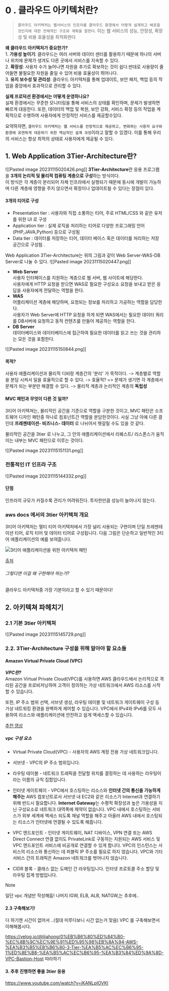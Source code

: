 
# 0 . 클라우드 아키텍처란?

> `클라우드 아키텍처는 웹서비스의 인프라를 클라우드 환경에서 어떻게 설계하고 배포할 것인지에 대한 전체적인 구조와 계획을 말한다`. 이는 웹 서비스의 성능, 안정성, 확장성 및 비용 효율성을 최적화한다

**왜 클라우드 아키텍처가 중요한가?**  
1. **가용성 높이기**: 클라우드는 여러 서버와 데이터 센터를 활용하기 때문에 하나의 서버나 위치에 문제가 생겨도 다른 곳에서 서비스를 지속할 수 있다.  
2. **확장성**: 사용자 수가 늘어나면 자원을 추가로 확보하는 것이 쉽다.반대로 사용량이 줄어들면 불필요한 자원을 줄일 수 있어 비용 효율성이 뛰어나다.  
3. **유지 보수성 및 관리성**: 클라우드 아키텍처를 통해 업데이트, 보안 패치, 백업 등의 작업을 중앙에서 효과적으로 관리할 수 있다.

**실제 프로덕션 환경에서는 어떻게 운영하나요?**  
실제 환경에서는 꾸준한 모니터링을 통해 서비스의 상태를 확인하며, 문제가 발생하면 빠르게 대응한다. 또한, 데이터의 백업 및 복원, 보안 강화, 서비스 확장 등의 작업을 계획적으로 수행하여 사용자에게 안정적인 서비스를 제공할수있다.

요약하자면, `클라우드 아키텍처는 웹 서비스를 안정적으로 제공하고, 변화하는 사용자 요구와 환경에 유연하게 대응하기 위한 핵심적인 설계 과정`이라고 말할 수 있겠다. 이를 통해 우리의 서비스는 항상 최적의 상태로 사용자에게 제공될 수 있다.



## 1. Web Application 3Tier-Architecture란?
![[Pasted image 20231115020426.png]]
**3Tier-Architecture**란 응용 프로그램을 **3개의 논리적 및 물리적 컴퓨팅 계층으로 구성**하는 방식이다.  
이 방식은 각 계층이 분리되어 자체 인프라에서 실행되기 때문에 동시에 개발이 가능하며 다른 계층에 영향을 주지 않으면서 확장이나 업데이트될 수 있다는 장점이 있다.


#### 3개의 티어로 구성
- Presentation tier : 사용자와 직접 소통하는 티어, 주로 HTML/CSS 와 같은 유저를 위한 UI 로 구성
- Application tier : 실제 로직을 처리하는 티어로 다양한 프로그래밍 언어(PHP,JAVA,Python) 등으로 구성됨 
- Data tier : 데이터를 저장하는 티어, 데이터 베이스 혹은 데이터를 처리하는 저장 공간으로 구성됨 .

Web Application 3Tier-Architecture는 위의 그림과 같이 Web Server-WAS-DB Server로 나눌 수 있다.
![[Pasted image 20231115020447.png]]

- **Web Server**  
    사용자 인터페이스를 지원하는 계층으로 웹 서버, 웹 사이트에 해당한다.  
    사용자에게 HTTP 요청을 받으면 WAS로 필요한 구성요소 요청을 보내고 받은 응답을 사용자에게 전달하는 역할을 한다.
- **WAS**  
    어플리케이션 계층에 해당하며, 요청되는 정보를 처리하고 가공하는 역할을 담당한다.  
    사용자가 Web Server에 HTTP 요청을 하게 되면 WAS에서는 필요한 데이터 쿼리를 DB서버에 요청하고 동적 컨텐츠를 만들어 제공하는 역할을 한다.
- **DB Server**  
    데이터베이스와 데이터베이스에 접근하여 필요한 데이터를 읽고 쓰는 것을 관리하는 모든 것을 포함한다.

![[Pasted image 20231115150844.png]]

#### 목적?
사용자 애플리케이션과 물리적 디비랑 계층간의 '분리' 가 목적이다.
-> 계층별로 역할을 분담 시켜서 일을 효율적으로 할 수 있다.
-> 효율적? => 문제가 생기면 각 계층에서 문제가 되는 부분만 해결할 수 있다.
-> 물리적 계층과 논리적인 계층의 **독립성**

#### MVC 패턴과 무엇이 다른 것 일까? 
3티어 아키텍쳐는, 물리적인 공간을 기준으로 역할을 구분한 것이고,
MVC 패턴은 소프트웨어 디자인 패턴중 하나로 컴포넌트간 역할을 분담한것이다. 사실 그냥 아예 다른 결인데 **프레젠테이션- 비즈니스- 데이터** 로 나뉘어서 헷갈릴 수도 있을 것 같다.

물리적인 공간을 3tier 로 나누고, 그 안의 애플리케이션에서 리퀘스트/ 리스폰스가 움직이는 내부는 MVC 패턴으로 이루는 것이다.

![[Pasted image 20231115151131.png]]

### 전통적인 IT 인프라 구조
![[Pasted image 20231115144332.png]]

#### 단점
인프라의 규모가 커질수록 관리가 어려워진다.
투자한만큼 성능이 늘어나지 않는다. 

### aws docs 에서의 3tier 아키텍쳐 개요
3티어 아키텍처는 멀티 티어 아키텍처에서 가장 널리 사용되는 구현이며 단일 프레젠테이션 티어, 로직 티어 및 데이터 티어로 구성됩니다. 다음 그림은 단순하고 일반적인 3티어 애플리케이션의 예를 보여줍니다.

![3티어 애플리케이션을 위한 아키텍처 패턴](https://docs.aws.amazon.com/ko_kr/whitepapers/latest/serverless-multi-tier-architectures-api-gateway-lambda/images/image2.png)

[출처](https://docs.aws.amazon.com/ko_kr/whitepapers/latest/serverless-multi-tier-architectures-api-gateway-lambda/three-tier-architecture-overview.html)


###### 그렇다면 이걸 왜 구현해야 하는가?
클라우드 아키텍처중 가장 기본이라고 할 수 있기 때문이다!




## 2. 아키텍쳐 파헤치기 

### 2.1  기본 3tier 아키텍쳐 
![[Pasted image 20231115145729.png]]


### 2.2. 3Tier-Architecture 구성을 위해 알아야 할 요소들 
#### **Amazon Virtual Private Cloud (VPC)**

**_VPC란?_**    
Amazon Virtual Private Cloud(VPC)를 사용하면 AWS 클라우드에서 논리적으로 격리된 공간을 프로비저닝하여 고객이 정의하는 가상 네트워크에서 AWS 리소스를 시작할 수 있습니다.

또한, IP 주소 범위 선택, 서브넷 생성, 라우팅 테이블 및 네트워크 게이트웨이 구성 등 가상 네트워킹 환경을 완벽하게 제어할 수 있습니다. VPC에서 IPv4와 IPv6를 모두 사용하여 리소스와 애플리케이션에 안전하고 쉽게 액세스할 수 있습니다.

[추천 영상](https://www.youtube.com/watch?v=R1UWYQYTPKo)


##### vpc 구성 요소 
- Virtual Private Cloud(VPC) - 사용자의 AWS 계정 전용 가상 네트워크입니다.
    
- 서브넷 - VPC의 IP 주소 범위입니다.
    
- 라우팅 테이블 - 네트워크 트래픽을 전달할 위치를 결정하는 데 사용하는 라우팅이라는 이름의 규칙 집합입니다.
    
- 인터넷 게이트웨이 - VPC에서 호스팅하는 리소스와 **인터넷 간의 통신을 가능하게 해주는** AWS 컴포넌트로서 서브넷 내 EC2와 같은 리소스가 Internet과 연결하기 위해 반드시 필요합니다. **Internet Gateway**는 수평적 확장성과 높은 가용성을 지닌 구성요소로 네트워크 대역폭에 제약이 없습니다. VPC 내에서 호스팅하는 서비스가 외부 세계에 액세스 되도록 채널 역할을 해주고 아울러 AWS 내에서 호스팅되는 리소스가 인터넷에 연결될 수 있도록 해줍니다.
    
- VPC 엔드포인트 - 인터넷 게이트웨이, NAT 디바이스, VPN 연결 또는 AWS Direct Connect 연결 없이도 PrivateLink로 구동하는 지원되는 AWS 서비스 및 VPC 엔드포인트 서비스에 비공개로 연결할 수 있게 합니다. VPC의 인스턴스는 서비스의 리소스와 통신하는 데 퍼블릭 IP 주소를 필요로 하지 않습니다. VPC와 기타 서비스 간의 트래픽은 Amazon 네트워크를 벗어나지 않습니다.
    
- CIDR 블록 - 클래스 없는 도메인 간 라우팅입니다. 인터넷 프로토콜 주소 할당 및 라우팅 집계 방법입니다.

> [!NOTE]
> 일단 vpc 개념만 작성해둠! 
> 나머지 IGW, ELB, ALB, NATGW,는 추후에..


#### 2.3 구축해보기!

다 하기엔 시간이 없어서 ..(절대 미루다보니 시간 없는거 맞음)
VPC 를 구축해보면서 이해해봅시다.

https://velog.io/@lijahong/0%EB%B6%80%ED%84%B0-%EC%8B%9C%EC%9E%91%ED%95%98%EB%8A%94-AWS-%EA%B3%B5%EB%B6%80-3-Tier-%EA%B5%AC%EC%B6%95-1%ED%8E%B8-%EA%B5%AC%EC%B6%95-%EA%B3%84%ED%9A%8D-VPC-Bastion-Host
따라하기


#### 3. 추후 진행하면 좋을 3tier 응용
https://www.youtube.com/watch?v=jKANLpIOVKI
